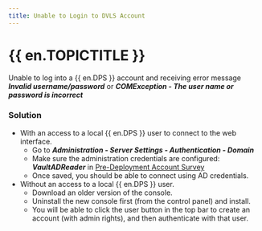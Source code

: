 ```yaml
---
title: Unable to Login to DVLS Account
---
```

# {{ en.TOPICTITLE }}
Unable to log into a {{ en.DPS }} account and receiving error message ***Invalid username/password*** or ***COMException - The user name or password is incorrect***
### Solution
* With an access to a local {{ en.DPS }} user to connect to the web interface.
  * Go to ***Administration - Server Settings - Authentication - Domain***
  * Make sure the administration credentials are configured: ***VaultADReader*** in [Pre-Deployment Account Survey](/kb/devolutions-server/knowledge-base/pre-deployment-account-survey/)
  * Once saved, you should be able to connect using AD credentials.
* Without an access to a local {{ en.DPS }} user.
  * Download an older version of the console.
  * Uninstall the new console first (from the control panel) and install.
  * You will be able to click the user button in the top bar to create an account (with admin rights), and then authenticate with that user.

